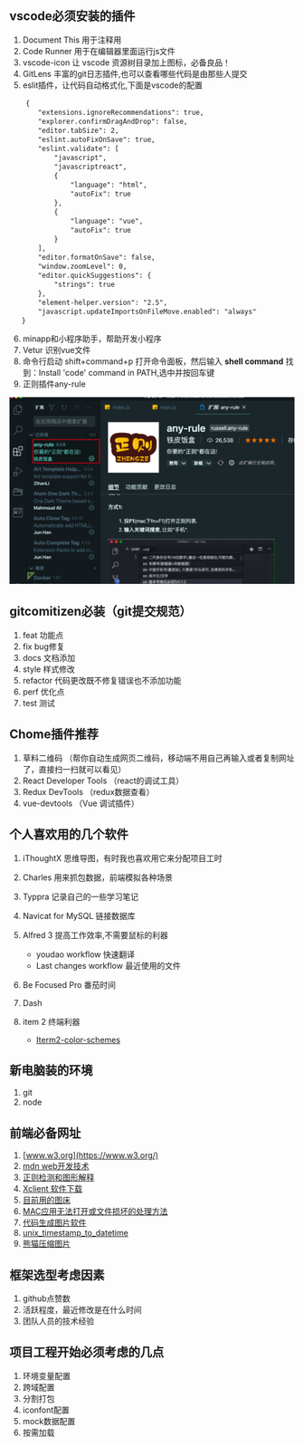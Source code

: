 ## vscode必须安装的插件
1. Document This 用于注释用
2. Code Runner 用于在编辑器里面运行js文件
3. vscode-icon 让 vscode 资源树目录加上图标，必备良品！
4. GitLens 丰富的git日志插件,也可以查看哪些代码是由那些人提交
5. eslit插件，让代码自动格式化,下面是vscode的配置

 ```
	 {
		"extensions.ignoreRecommendations": true,
		"explorer.confirmDragAndDrop": false,
		"editor.tabSize": 2,
		"eslint.autoFixOnSave": true,
		"eslint.validate": [
			"javascript",
			"javascriptreact",
			{
				"language": "html",
				"autoFix": true
			},
			{
				"language": "vue",
				"autoFix": true
			}
		],
		"editor.formatOnSave": false,
		"window.zoomLevel": 0,
		"editor.quickSuggestions": {
			"strings": true
		},
		"element-helper.version": "2.5",
		"javascript.updateImportsOnFileMove.enabled": "always"
	}
 ```

6. minapp和小程序助手，帮助开发小程序
7. Vetur 识别vue文件
8. 命令行启动 shift+command+p 打开命令面板，然后输入 **shell command** 找到：Install 'code' command in PATH,选中并按回车键
9. 正则插件any-rule

![WechatIMG19322](./img/WechatIMG19322.png)


## gitcomitizen必装（git提交规范）

1. feat 功能点
2. fix bug修复
3. docs 文档添加
4. style 样式修改
5. refactor 代码更改既不修复错误也不添加功能
6. perf 优化点
7. test 测试

## Chome插件推荐

1. 草料二维码 （帮你自动生成网页二维码，移动端不用自己再输入或者复制网址了，直接扫一扫就可以看见）
2. React Developer Tools （react的调试工具）
3. Redux DevTools （redux数据查看）
4. vue-devtools （Vue 调试插件）


## 个人喜欢用的几个软件
1. iThoughtX 思维导图，有时我也喜欢用它来分配项目工时
2. Charles 用来抓包数据，前端模拟各种场景
3. Typpra  记录自己的一些学习笔记
4. Navicat for MySQL 链接数据库
5. Alfred 3 提高工作效率,不需要鼠标的利器

	* youdao workflow 快速翻译
	* Last changes workflow 最近使用的文件
6. Be Focused Pro 番茄时间
7. Dash 
8. item 2 终端利器

	* [Iterm2-color-schemes](https://iterm2colorschemes.com/)

## 新电脑装的环境
1. git
2. node

## 前端必备网址

1. [www.w3.org](https://www.w3.org/)
2. [mdn web开发技术](https://developer.mozilla.org/zh-CN/docs/Web)
3. [正则检测和图形解释](http://regexper.cn/#%2F%5B%5Cda-f%5D%7B2%7D%2Fgi)
4. [Xclient 软件下载](https://xclient.info/s/charles.html?_=4365bb5cf097dc2c135a57c2ce30b264)
5. [目前用的图床](https://imgchr.com/)
6. [MAC应用无法打开或文件损坏的处理方法](https://xclient.info/a/74559ea2-7870-b992-ed53-52a9d988e382.html?nsukey=1hlX6TOIUmiZdkCU%2FxLom10hWKplOm1P9czIrymayfbbfBbdQES8kTb4JV2XRqqAVybvoJxv5WEK5l3ZNRzfS6SiEnHzxCRonqzykNDAqIQqJLwb7y%2Be8EOnqSla%2FBK6%2FUzgmZ2ivirQ72U%2Fjo7V%2BpDXwUMzFs%2BTGnizFNy7jEyX%2FhJJHTtdrTKhxT9mob6ycPMLNdEjdqsFZzZdBDXRGQ%3D%3D)
7. [代码生成图片软件](https://carbon.now.sh/)
8. [unix_timestamp_to_datetime](https://www.tools4noobs.com/online_tools/unix_timestamp_to_datetime/)
9. [熊猫压缩图片](https://tinypng.com/)

## 框架选型考虑因素

1. github点赞数
2. 活跃程度，最近修改是在什么时间
3. 团队人员的技术经验

## 项目工程开始必须考虑的几点

1. 环境变量配置
2. 跨域配置
3. 分割打包
4. iconfont配置
5. mock数据配置
6. 按需加载

